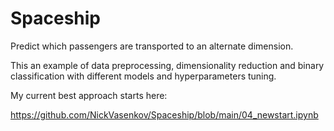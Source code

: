 # Spaceship
 Predict which passengers are transported to an alternate dimension.

This an example of data preprocessing, dimensionality reduction and binary classification with different models and hyperparameters tuning.

My current best approach starts here:

https://github.com/NickVasenkov/Spaceship/blob/main/04_newstart.ipynb
